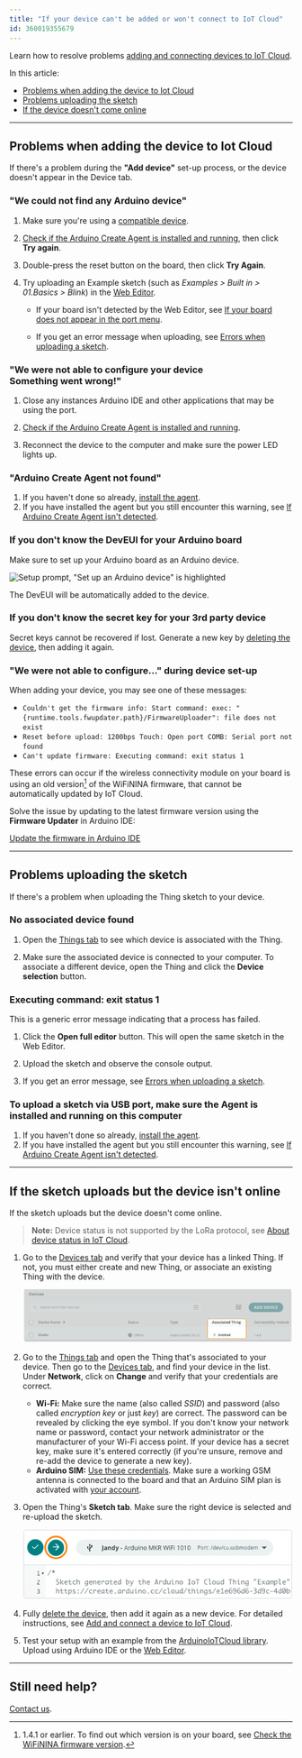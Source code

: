 ```yaml
---
title: "If your device can't be added or won't connect to IoT Cloud"
id: 360019355679
---
```


Learn how to resolve problems [adding and connecting devices to IoT Cloud](https://support.arduino.cc/hc/en-us/articles/360016495559).

In this article:

* [Problems when adding the device to Iot Cloud](#add-device)
* [Problems uploading the sketch](#sketch-upload)
* [If the device doesn't come online](#device-status)

---

<a id="add-device"></a>

## Problems when adding the device to Iot Cloud

If there's a problem during the **"Add device"** set-up process, or the device doesn't appear in the Device tab.

### "We could not find any Arduino device"

1. Make sure you're using a [compatible device](https://support.arduino.cc/hc/en-us/articles/360016077320-What-devices-can-be-used-with-Arduino-IoT-Cloud-).

2. [Check if the Arduino Create Agent is installed and running](https://support.arduino.cc/hc/en-us/articles/4980687506844-Check-if-the-Arduino-Create-Agent-is-installed-and-running), then click **Try again**.

3. Double-press the reset button on the board, then click **Try Again**.

4. Try uploading an Example sketch (such as _Examples > Built in > 01.Basics > Blink_) in the [Web Editor](https://create.arduino.cc/editor).

   * If your board isn't detected by the Web Editor, see [If your board does not appear in the port menu](https://support.arduino.cc/hc/en-us/articles/4412955149586-If-your-board-does-not-appear-in-the-port-menu).

   * If you get an error message when uploading, see [Errors when uploading a sketch](https://support.arduino.cc/hc/en-us/articles/4403365313810-Errors-when-uploading-a-sketch).

### "We were not able to configure your device<br>Something went wrong!"

1. Close any instances Arduino IDE and other applications that may be using the port.

2. [Check if the Arduino Create Agent is installed and running](https://support.arduino.cc/hc/en-us/articles/4980687506844-Check-if-the-Arduino-Create-Agent-is-installed-and-running).

3. Reconnect the device to the computer and make sure the power LED lights up.

### "Arduino Create Agent not found"

1. If you haven't done so already, [install the agent](https://create.arduino.cc/getting-started/plugin/welcome).
2. If you have installed the agent but you still encounter this warning, see [If Arduino Create Agent isn't detected](https://support.arduino.cc/hc/en-us/articles/360016466600-Warning-To-upload-a-sketch-via-USB-port-make-sure-the-Agent-is-installed-and-running-on-this-computer).

### If you don't know the DevEUI for your Arduino board

Make sure to set up your Arduino board as an Arduino device.

![Setup prompt, "Set up an Arduino device" is highlighted](img/arduino-device-setup.png)

The DevEUI will be automatically added to the device.

### If you don't know the secret key for your 3rd party device

Secret keys cannot be recovered if lost. Generate a new key by [deleting the device](https://support.arduino.cc/hc/en-us/articles/360018324700-How-to-delete-a-device-from-Arduino-IoT-cloud), then adding it again.

### "We were not able to configure..." during device set-up

When adding your device, you may see one of these messages:

* `Couldn't get the firmware info: Start command: exec: "{runtime.tools.fwupdater.path}/FirmwareUploader": file does not exist`
* `Reset before upload: 1200bps Touch: Open port COMB: Serial port not found`
* `Can't update firmware: Executing command: exit status 1`

These errors can occur if the wireless connectivity module on your board is using an old version[^nina] of the WiFiNINA firmware, that cannot be automatically updated by IoT Cloud.

[^nina]: 1.4.1 or earlier. To find out which version is on your board, see [Check the WiFiNINA firmware version](https://support.arduino.cc/hc/en-us/articles/9398559561244-Check-the-WiFiNINA-firmware-version).

Solve the issue by updating to the latest firmware version using the **Firmware Updater** in Arduino IDE:

<a class="link-external" href="https://support.arduino.cc/hc/en-us/articles/360013896579-Use-the-Firmware-Updater-in-Arduino-IDE">Update the firmware in Arduino IDE</a>

---

<a id="sketch-upload"></a>

## Problems uploading the sketch

If there's a problem when uploading the Thing sketch to your device.

### No associated device found

1. Open the [Things tab](https://create.arduino.cc/iot/things) to see which device is associated with the Thing.

2. Make sure the associated device is connected to your computer. To associate a different device, open the Thing and click the **Device selection** button.

### Executing command: exit status 1

This is a generic error message indicating that a process has failed.

1. Click the **Open full editor** button. This will open the same sketch in the Web Editor.

2. Upload the sketch and observe the console output.

3. If you get an error message, see [Errors when uploading a sketch](https://support.arduino.cc/hc/en-us/articles/4403365313810-Errors-when-uploading-a-sketch).

### To upload a sketch via USB port, make sure the Agent is installed and running on this computer

1. If you haven't done so already, [install the agent](https://create.arduino.cc/getting-started/plugin/welcome).
2. If you have installed the agent but you still encounter this warning, see [If Arduino Create Agent isn't detected](https://support.arduino.cc/hc/en-us/articles/360016466600-Warning-To-upload-a-sketch-via-USB-port-make-sure-the-Agent-is-installed-and-running-on-this-computer).

---

<a id="device-status"></a>

## If the sketch uploads but the device isn't online

If the sketch uploads but the device doesn't come online.

> **Note:** Device status is not supported by the LoRa protocol, see [About device status in IoT Cloud](https://support.arduino.cc/hc/en-us/articles/4407169649682-About-device-status-in-IoT-Cloud).

1. Go to the [Devices tab](https://create.arduino.cc/iot/devices) and verify that your device has a linked Thing. If not, you must either create and new Thing, or associate an existing Thing with the device.

   ![A linked Thing in the Devices tab.](img/arduino-cloud-device-thing-example-offline.png)

2. Go to the [Things tab](https://create.arduino.cc/iot/things) and open the Thing that's associated to your device. Then go to the [Devices tab](https://create.arduino.cc/iot/devices), and find your device in the list. Under **Network**, click on **Change** and verify that your credentials are correct.

   * **Wi-Fi:** Make sure the name (also called _SSID_) and password (also called _encryption key_ or just _key_) are correct. The password can be revealed by clicking the eye symbol. If you don't know your network name or password, contact your network administrator or the manufacturer of your Wi-Fi access point. If your device has a secret key, make sure it's entered correctly (if you're unsure, remove and re-add the device to generate a new key).
   * **Arduino SIM:** [Use these credentials](https://support.arduino.cc/hc/en-us/articles/360013825159). Make sure a working GSM antenna is connected to the board and that an Arduino SIM plan is activated with [your account](https://store.arduino.cc/digital/subscriptions/plans).

3. Open the Thing's **Sketch tab**. Make sure the right device is selected and re-upload the sketch.

   ![Uploading a sketch in IoT Cloud.](img/arduino-cloud-sketch-upload.png)

4. Fully [delete the device](https://support.arduino.cc/hc/en-us/articles/360018324700), then add it again as a new device. For detailed instructions, see [Add and connect a device to IoT Cloud](https://support.arduino.cc/hc/en-us/articles/360016495559).

5. Test your setup with an example from the [ArduinoIoTCloud library](https://www.arduino.cc/reference/en/libraries/arduinoiotcloud/). Upload using Arduino IDE or the [Web Editor](https://create.arduino.cc/editor).

---

## Still need help?

[Contact us](https://www.arduino.cc/en/contact-us/).

<!-- markdownlint-disable-file HC001 -->
<!-- markdownlint-disable-file MD026 -->
